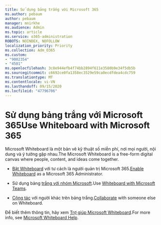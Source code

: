 ```yaml
---
title: Sử dụng bảng trắng với Microsoft 365
ms.author: pebaum
author: pebaum
manager: mnirkhe
ms.audience: Admin
ms.topic: article
ms.service: o365-administration
ROBOTS: NOINDEX, NOFOLLOW
localization_priority: Priority
ms.collection: Adm_O365
ms.custom:
- "9002354"
- "4581"
ms.openlocfilehash: 3c8e944efb4f74bb2894f611e3580b9e34f5db5b
ms.sourcegitcommit: c6692ce0fa1358ec3529e59ca0ecdfdea4cdc759
ms.translationtype: MT
ms.contentlocale: vi-VN
ms.lasthandoff: 09/15/2020
ms.locfileid: "47796706"
---
```

# <a name="use-whiteboard-with-microsoft-365"></a><span data-ttu-id="95b89-102">Sử dụng bảng trắng với Microsoft 365</span><span class="sxs-lookup"><span data-stu-id="95b89-102">Use Whiteboard with Microsoft 365</span></span>

<span data-ttu-id="95b89-103">Microsoft Whiteboard là một bản vẽ kỹ thuật số miễn phí, nơi mọi người, nội dung và ý tưởng gặp nhau.</span><span class="sxs-lookup"><span data-stu-id="95b89-103">The Microsoft Whiteboard is a free-form digital canvas where people, content, and ideas come together.</span></span> 

- <span data-ttu-id="95b89-104">[Bật Whiteboard](https://support.office.com/article/d236aef8-fcdf-4b5e-b5d7-7f157461e920#bkmk_07) với tư cách là người quản trị Microsoft 365.</span><span class="sxs-lookup"><span data-stu-id="95b89-104">[Enable Whiteboard](https://support.office.com/article/d236aef8-fcdf-4b5e-b5d7-7f157461e920#bkmk_07) as a Microsoft 365 Administrator.</span></span> 

- <span data-ttu-id="95b89-105">Sử dụng bảng [trắng với nhóm Microsoft](https://support.microsoft.com/office/7a6e7218-e9dc-4ccc-89aa-b1a0bb9c31ee).</span><span class="sxs-lookup"><span data-stu-id="95b89-105">Use [Whiteboard with Microsoft Teams](https://support.microsoft.com/office/7a6e7218-e9dc-4ccc-89aa-b1a0bb9c31ee).</span></span> 

- <span data-ttu-id="95b89-106">[Cộng tác](https://support.office.com/article/d236aef8-fcdf-4b5e-b5d7-7f157461e920#bkmk_27) với người khác trên bảng trắng.</span><span class="sxs-lookup"><span data-stu-id="95b89-106">[Collaborate](https://support.office.com/article/d236aef8-fcdf-4b5e-b5d7-7f157461e920#bkmk_27) with someone else on Whiteboard.</span></span> 

<span data-ttu-id="95b89-107">Để biết thêm thông tin, hãy xem [Trợ giúp Microsoft Whiteboard](https://support.office.com/article/d236aef8-fcdf-4b5e-b5d7-7f157461e920).</span><span class="sxs-lookup"><span data-stu-id="95b89-107">For more info, see [Microsoft Whiteboard Help](https://support.office.com/article/d236aef8-fcdf-4b5e-b5d7-7f157461e920).</span></span> 
